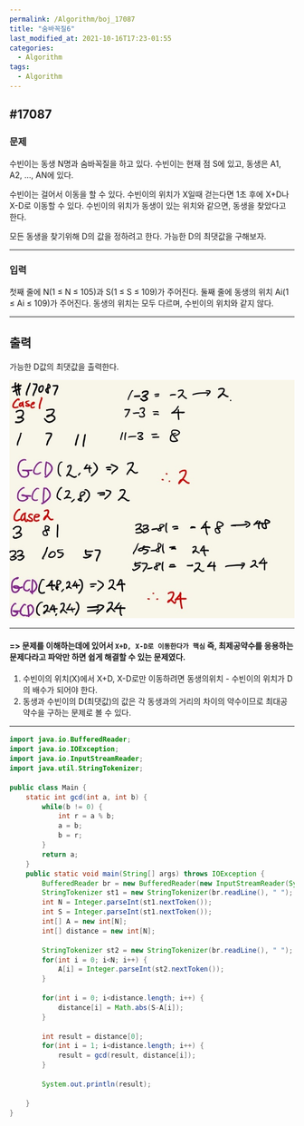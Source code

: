 ```yaml
---
permalink: /Algorithm/boj_17087
title: "숨바꼭질6"
last_modified_at: 2021-10-16T17:23-01:55
categories:
  - Algorithm
tags:
  - Algorithm
---
```


## #17087

### 문제

수빈이는 동생 N명과 숨바꼭질을 하고 있다. 수빈이는 현재 점 S에 있고, 동생은 A1, A2, ..., AN에 있다.

수빈이는 걸어서 이동을 할 수 있다. 수빈이의 위치가 X일때 걷는다면 1초 후에 X+D나 X-D로 이동할 수 있다. 수빈이의 위치가 동생이 있는 위치와 같으면, 동생을 찾았다고 한다.

모든 동생을 찾기위해 D의 값을 정하려고 한다. 가능한 D의 최댓값을 구해보자.

---

### 입력

첫째 줄에 N(1 ≤ N ≤ 105)과 S(1 ≤ S ≤ 109)가 주어진다. 둘째 줄에 동생의 위치 Ai(1 ≤ Ai ≤ 109)가 주어진다. 동생의 위치는 모두 다르며, 수빈이의 위치와 같지 않다.

---

## 출력

가능한 D값의 최댓값을 출력한다.

![17087](/assets/image/algo/17087.jpg)

---

#### => 문제를 이해하는데에 있어서 `X+D, X-D로 이동한다가 핵심` 즉, 최제공약수를 응용하는 문제다라고 파악만 하면 쉽게 해결할 수 있는 문제였다.

1. 수빈이의 위치(X)에서 X+D, X-D로만 이동하려면 동생의위치 - 수빈이의 위치가 D의 배수가 되어야 한다.
2. 동생과 수빈이의 D(최댓값)의 값은 각 동생과의 거리의 차이의 약수이므로 최대공약수을 구하는 문제로 볼 수 있다.

---

```java
import java.io.BufferedReader;
import java.io.IOException;
import java.io.InputStreamReader;
import java.util.StringTokenizer;

public class Main {
    static int gcd(int a, int b) {
        while(b != 0) {
            int r = a % b;
            a = b;
            b = r;
        }
        return a;
    }
    public static void main(String[] args) throws IOException {
        BufferedReader br = new BufferedReader(new InputStreamReader(System.in));
        StringTokenizer st1 = new StringTokenizer(br.readLine(), " ");
        int N = Integer.parseInt(st1.nextToken());
        int S = Integer.parseInt(st1.nextToken());
        int[] A = new int[N];
        int[] distance = new int[N];

        StringTokenizer st2 = new StringTokenizer(br.readLine(), " ");
        for(int i = 0; i<N; i++) {
            A[i] = Integer.parseInt(st2.nextToken());
        }

        for(int i = 0; i<distance.length; i++) {
            distance[i] = Math.abs(S-A[i]);
        }

        int result = distance[0];
        for(int i = 1; i<distance.length; i++) {
            result = gcd(result, distance[i]);
        }

        System.out.println(result);

    }
}

```
